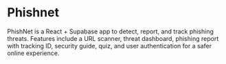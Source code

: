 # Phishnet
PhishNet is a React + Supabase app to detect, report, and track phishing threats. Features include a URL scanner, threat dashboard, phishing report with tracking ID, security guide, quiz, and user authentication for a safer online experience.
